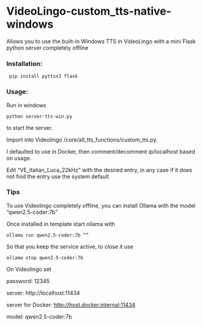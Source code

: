 # VideoLingo-custom_tts-native-windows
Allows you to use the built-in Windows TTS in VideoLingo with a mini Flask python server completely offline



### Installation:

     pip install pyttsx3 flask


### Usage:

  Run in windows

    python server-tts-win.py 

  to start the server.

Import into Videolingo /core/all_tts_functions/custom_tts.py.

I defaulted to use in Docker, then comment/decomment ip/localhost based on usage.

Edit “VE_Italian_Luca_22kHz” with the desired entry, in any case if it does not find the entry use the system default

### Tips
To use Videolingo completely offline, you can install Ollama with the model “qwen2.5-coder:7b”

Once installed in template start ollama with

    ollama run qwen2.5-coder:7b “” 

So that you keep the service active, to close it use 

    ollama stop qwen2.5-coder:7b

On Videolingo set 

password: 12345

server: http://localhost:11434

server for Docker: http://host.docker.internal:11434

model: qwen2.5-coder:7b
